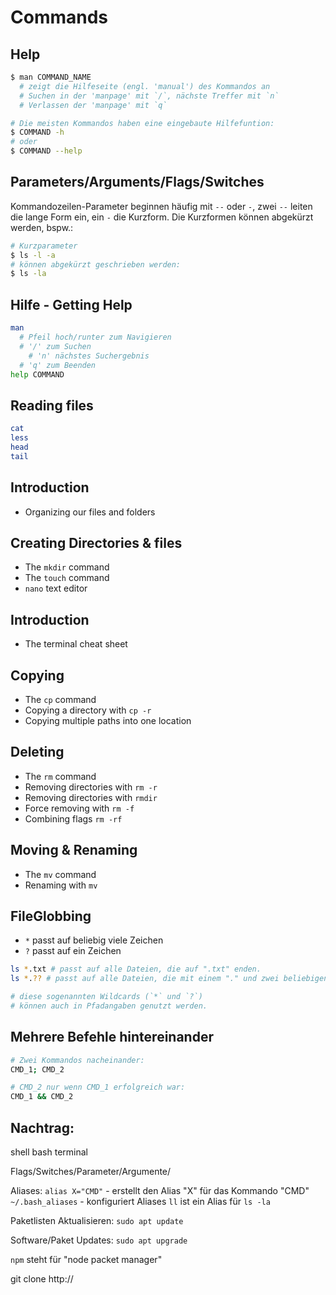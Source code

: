 # Commands

## Help
```bash
$ man COMMAND_NAME 
  # zeigt die Hilfeseite (engl. 'manual') des Kommandos an
  # Suchen in der 'manpage' mit `/`, nächste Treffer mit `n`
  # Verlassen der 'manpage' mit `q`

# Die meisten Kommandos haben eine eingebaute Hilfefuntion:
$ COMMAND -h
# oder
$ COMMAND --help
```

## Parameters/Arguments/Flags/Switches

Kommandozeilen-Parameter beginnen häufig mit `--` oder `-`, zwei `--` leiten die lange Form ein, ein `-` die Kurzform. Die Kurzformen können abgekürzt werden, bspw.:

```bash
# Kurzparameter
$ ls -l -a
# können abgekürzt geschrieben werden:
$ ls -la
```

## Hilfe - Getting Help
```bash
man
  # Pfeil hoch/runter zum Navigieren
  # '/' zum Suchen
    # 'n' nächstes Suchergebnis
  # 'q' zum Beenden
help COMMAND
```

## Reading files
```bash
cat
less
head
tail
```

## Introduction
- Organizing our files and folders

## Creating Directories & files
- The `mkdir` command
- The `touch` command
- `nano` text editor

## Introduction
- The terminal cheat sheet

## Copying
- The `cp` command
- Copying a directory with `cp -r`
- Copying multiple paths into one location

## Deleting
- The `rm` command
- Removing directories with `rm -r`
- Removing directories with `rmdir`
- Force removing with `rm -f`
- Combining flags `rm -rf`

## Moving & Renaming
- The `mv` command
- Renaming with `mv`

## FileGlobbing 
- `*` passt auf beliebig viele Zeichen
- `?` passt auf ein Zeichen
```bash
ls *.txt # passt auf alle Dateien, die auf ".txt" enden.
ls *.?? # passt auf alle Dateien, die mit einem "." und zwei beliebigen Zeichen enden

# diese sogenannten Wildcards (`*` und `?`) 
# können auch in Pfadangaben genutzt werden.
```

## Mehrere Befehle hintereinander
```bash
# Zwei Kommandos nacheinander:
CMD_1; CMD_2

# CMD_2 nur wenn CMD_1 erfolgreich war:
CMD_1 && CMD_2

```

## Nachtrag:
shell bash terminal

Flags/Switches/Parameter/Argumente/

Aliases:
`alias X="CMD"` - erstellt den Alias "X" für das Kommando "CMD"
`~/.bash_aliases` - konfiguriert Aliases
`ll` ist ein Alias für `ls -la`

Paketlisten Aktualisieren:
`sudo apt update`

Software/Paket Updates:
`sudo apt upgrade`

`npm` steht für "node packet manager"

git clone http://
